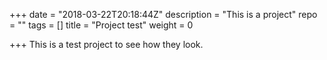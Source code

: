+++
date = "2018-03-22T20:18:44Z"
description = "This is a project"
repo = ""
tags = []
title = "Project test"
weight = 0

+++
This is a test project to see how they look.